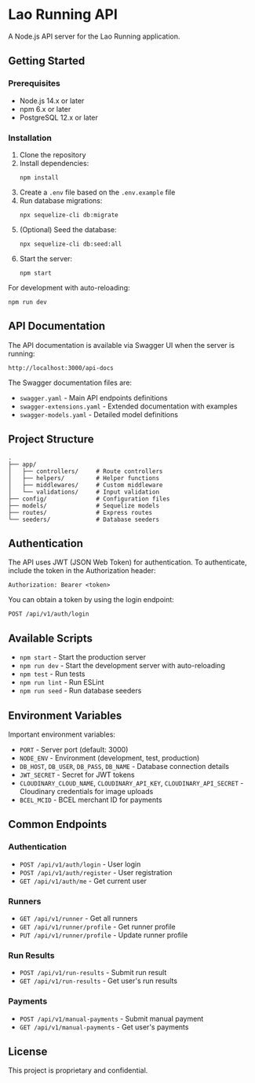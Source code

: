# Lao Running API

A Node.js API server for the Lao Running application.

## Getting Started

### Prerequisites

- Node.js 14.x or later
- npm 6.x or later
- PostgreSQL 12.x or later

### Installation

1. Clone the repository
2. Install dependencies:
   ```
   npm install
   ```
3. Create a `.env` file based on the `.env.example` file
4. Run database migrations:
   ```
   npx sequelize-cli db:migrate
   ```
5. (Optional) Seed the database:
   ```
   npx sequelize-cli db:seed:all
   ```
6. Start the server:
   ```
   npm start
   ```

For development with auto-reloading:

```
npm run dev
```

## API Documentation

The API documentation is available via Swagger UI when the server is running:

```
http://localhost:3000/api-docs
```

The Swagger documentation files are:

- `swagger.yaml` - Main API endpoints definitions
- `swagger-extensions.yaml` - Extended documentation with examples
- `swagger-models.yaml` - Detailed model definitions

## Project Structure

```
.
├── app/
│   ├── controllers/     # Route controllers
│   ├── helpers/         # Helper functions
│   ├── middlewares/     # Custom middleware
│   └── validations/     # Input validation
├── config/              # Configuration files
├── models/              # Sequelize models
├── routes/              # Express routes
└── seeders/             # Database seeders
```

## Authentication

The API uses JWT (JSON Web Token) for authentication. To authenticate, include the token in the Authorization header:

```
Authorization: Bearer <token>
```

You can obtain a token by using the login endpoint:

```
POST /api/v1/auth/login
```

## Available Scripts

- `npm start` - Start the production server
- `npm run dev` - Start the development server with auto-reloading
- `npm test` - Run tests
- `npm run lint` - Run ESLint
- `npm run seed` - Run database seeders

## Environment Variables

Important environment variables:

- `PORT` - Server port (default: 3000)
- `NODE_ENV` - Environment (development, test, production)
- `DB_HOST`, `DB_USER`, `DB_PASS`, `DB_NAME` - Database connection details
- `JWT_SECRET` - Secret for JWT tokens
- `CLOUDINARY_CLOUD_NAME`, `CLOUDINARY_API_KEY`, `CLOUDINARY_API_SECRET` - Cloudinary credentials for image uploads
- `BCEL_MCID` - BCEL merchant ID for payments

## Common Endpoints

### Authentication

- `POST /api/v1/auth/login` - User login
- `POST /api/v1/auth/register` - User registration
- `GET /api/v1/auth/me` - Get current user

### Runners

- `GET /api/v1/runner` - Get all runners
- `GET /api/v1/runner/profile` - Get runner profile
- `PUT /api/v1/runner/profile` - Update runner profile

### Run Results

- `POST /api/v1/run-results` - Submit run result
- `GET /api/v1/run-results` - Get user's run results

### Payments

- `POST /api/v1/manual-payments` - Submit manual payment
- `GET /api/v1/manual-payments` - Get user's payments

## License

This project is proprietary and confidential.
